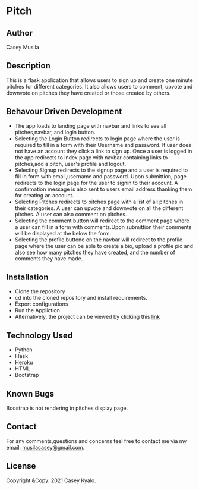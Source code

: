 # Pitch

## Author

Casey Musila

## Description

This is a flask application that allows users to sign up and create one minute pitches for different categories. It also allows users to comment, upvote and downvote on pitches they have created or those created by others.

## Behavour Driven Development

- The app loads to landing page with navbar and links to see all pitches,navbar, and login button.
- Selecting the Login Button redirects to login page where the user is required to fill in a form with their Username and password. If user does not have an account they click a link to sign up. Once a user is logged in the app redirects to index page with navbar containing links to pitches,add a pitch, user's profile and logout.
- Selecting Signup redirects to the signup page and a user is required to fill in form with email,username and password. Upon submittion, page redirects to the login page for the user to signin to their account. A confirmation message is also sent to users email address thanking them for creating an account.
- Selecting Pitches redirects to pitches page with a list of all pitches in their categories. A user can upvote and downvote on all the different pitches. A user can also comment on pitches.
- Selecting the comment button will redirect to the comment page where a user can fill in a form with comments.Upon submittion their comments will be displayed at the below the form.
- Selecting the profile buttone on the navbar will redirect to the profile page where the user can be able to create a bio, upload a profile pic and also see how many pitches they have created, and the number of comments they have made.

## Installation

- Clone the repository
- cd into the cloned repository and install requirements.
- Export configurations
- Run the Appliction
- Alternatively, the project can be viewed by clicking this [link](https://pitches1965.herokuapp.com/)

## Technology Used

- Python
- Flask
- Heroku
- HTML
- Bootstrap

## Known Bugs

Boostrap is not rendering in pitches display page.

## Contact

For any comments,questions and concerns feel free to contact me via my email: musilacasey@gmail.com.

## License

Copyright &Copy: 2021 Casey Kyalo.